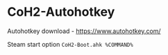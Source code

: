 # CoH2-Autohotkey

Autohotkey download - https://www.autohotkey.com/


Steam start option
``
CoH2-Boot.ahk %COMMAND%
``
